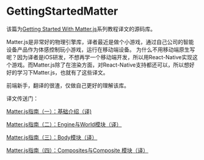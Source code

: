 # GettingStartedMatter

该篇为[Getting Started With Matter.js](https://code.tutsplus.com/series/getting-started-with-matterjs--cms-1186)系列教程译文的源码库。

Matter.js是非常好的物理引擎库，译者最近是做个小游戏，通过自己公司的智能设备产品作为体感控制玩小游戏，运行在移动端设备。
为什么不用移动端原生写呢？因为译者是iOS研发，不想再学一个移动端开发，所以用React-Native实现这个游戏。而Matter.js除了在渲染方面，对React-Native支持都还可以，所以想好好的学习下Matter.js，也就有了这些译文。

前端新手，翻译的很渣，仅做自己更好的理解该库。

译文传送门：

[Matter.js指南（一）：基础介绍（译)](http://blog.davidandty.com/2018/04/15/Matter-js%E6%8C%87%E5%8D%97%EF%BC%88%E4%B8%80%EF%BC%89%EF%BC%9A%E5%9F%BA%E7%A1%80%E4%BB%8B%E7%BB%8D%EF%BC%88%E8%AF%91%EF%BC%89/)

[Matter.js指南（二）：Engine与World模块（译）](http://blog.davidandty.com/2018/04/18/Matter-js%E6%8C%87%E5%8D%97%EF%BC%88%E4%BA%8C%EF%BC%89%EF%BC%9AEngine%E4%B8%8EWorld%E6%A8%A1%E5%9D%97%EF%BC%88%E8%AF%91%EF%BC%89/)

[Matter.js指南（三）：Body模块（译）](http://blog.davidandty.com/2018/04/19/Matter-js%E6%8C%87%E5%8D%97%EF%BC%88%E4%B8%89%EF%BC%89%EF%BC%9ABody%E6%A8%A1%E5%9D%97%EF%BC%88%E8%AF%91%EF%BC%89-md/)

[Matter.js指南（四）：Composites与Composite 模块（译）](http://blog.davidandty.com/2018/04/20/Matter-js%E6%8C%87%E5%8D%97%EF%BC%88%E5%9B%9B%EF%BC%89%EF%BC%9AComposites%E4%B8%8EComposite-%E6%A8%A1%E5%9D%97%EF%BC%88%E8%AF%91%EF%BC%89/)
